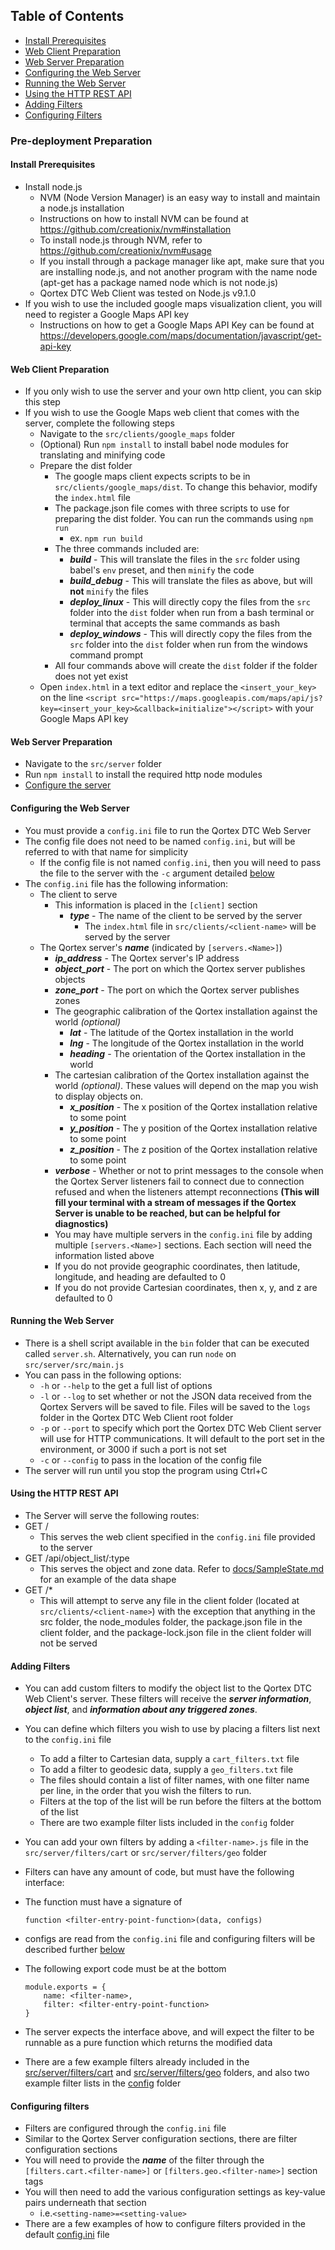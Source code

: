 ## Table of Contents

- [Install Prerequisites](#install-prerequisites)
- [Web Client Preparation](#web-client-preparation)
- [Web Server Preparation](#web-server-preparation)
- [Configuring the Web Server](#configuring-the-web-server)
- [Running the Web Server](#running-the-web-server)
- [Using the HTTP REST API](#using-the-http-rest-api)
- [Adding Filters](#adding-filters)
- [Configuring Filters](#configuring-filters)

### Pre-deployment Preparation

<a name="install-prerequisites"/>

#### Install Prerequisites

- Install node.js
  - NVM (Node Version Manager) is an easy way to install and maintain a node.js installation
  - Instructions on how to install NVM can be found at https://github.com/creationix/nvm#installation
  - To install node.js through NVM, refer to https://github.com/creationix/nvm#usage
  - If you install through a package manager like apt, make sure that you are installing node.js, and not another program with the name node (apt-get has a package named node which is not node.js)
  - Qortex DTC Web Client was tested on Node.js v9.1.0
- If you wish to use the included google maps visualization client, you will need to register a Google Maps API key
  - Instructions on how to get a Google Maps API Key can be found at https://developers.google.com/maps/documentation/javascript/get-api-key

<a name="web-client-preparation"/>

#### Web Client Preparation

- If you only wish to use the server and your own http client, you can skip this step
- If you wish to use the Google Maps web client that comes with the server, complete the following steps
  - Navigate to the `src/clients/google_maps` folder
  - (Optional) Run `npm install` to install babel node modules for translating and minifying code
  - Prepare the dist folder
    - The google maps client expects scripts to be in `src/clients/google_maps/dist`. To change this behavior, modify the `index.html` file
    - The package.json file comes with three scripts to use for preparing the dist folder. You can run the commands using `npm run`
      - ex. `npm run build`
    - The three commands included are:
      - ***build*** - This will translate the files in the `src` folder using babel's `env` preset, and then `minify` the code
      - ***build_debug*** - This will translate the files as above, but will **not** `minify` the files
      - ***deploy_linux*** - This will directly copy the files from the `src` folder into the `dist` folder when run from a bash terminal or terminal that accepts the same commands as bash
      - ***deploy_windows*** - This will directly copy the files from the `src` folder into the `dist` folder when run from the windows command prompt
    - All four commands above will create the `dist` folder if the folder does not yet exist
  - Open `index.html` in a text editor and replace the `<insert_your_key>` on the line `<script src="https://maps.googleapis.com/maps/api/js?key=<insert_your_key>&callback=initialize"></script>` with your Google Maps API key

<a name="web-server-preparation"/>

#### Web Server Preparation

- Navigate to the `src/server` folder
- Run `npm install` to install the required http node modules
- [Configure the server](#configuring-the-web-server)

<a name="configuring-the-web-server"/>

#### Configuring the Web Server

- You must provide a `config.ini` file to run the Qortex DTC Web Server
- The config file does not need to be named `config.ini`, but will be referred to with that name for simplicity
  - If the config file is not named `config.ini`, then you will need to pass the file to the server with the `-c` argument detailed [below](#running-the-web-server)
- The `config.ini` file has the following information:
  - The client to serve
    - This information is placed in the `[client]` section
      - ***type*** - The name of the client to be served by the server
        - The `index.html` file in `src/clients/<client-name>` will be served by the server
  - The Qortex server's ***name*** (indicated by `[servers.<Name>]`)
    - ***ip_address*** - The Qortex server's IP address
    - ***object_port*** - The port on which the Qortex server publishes objects
    - ***zone_port*** - The port on which the Qortex server publishes zones
    - The geographic calibration of the Qortex installation against the world *(optional)*
      - ***lat*** - The latitude of the Qortex installation in the world
      - ***lng*** - The longitude of the Qortex installation in the world
      - ***heading*** - The orientation of the Qortex installation in the world
    - The cartesian calibration of the Qortex installation against the world *(optional)*. These values will depend on the map you wish to display objects on.
      - ***x_position*** - The x position of the Qortex installation relative to some point
      - ***y_position*** - The y position of the Qortex installation relative to some point
      - ***z_position*** - The z position of the Qortex installation relative to some point
    - ***verbose*** - Whether or not to print messages to the console when the Qortex Server listeners fail to connect due to connection refused and when the listeners attempt reconnections **(This will fill your terminal with a stream of messages if the Qortex Server is unable to be reached, but can be helpful for diagnostics)**
    - You may have multiple servers in the `config.ini` file by adding multiple `[servers.<Name>]` sections. Each section will need the information listed above
    - If you do not provide geographic coordinates, then latitude, longitude, and heading are defaulted to 0
    - If you do not provide Cartesian coordinates, then x, y, and z are defaulted to 0

<a name="running-the-web-server"/>

#### Running the Web Server

- There is a shell script available in the `bin` folder that can be executed called `server.sh`. Alternatively, you can run `node` on `src/server/src/main.js`
- You can pass in the following options:
  - `-h` or `--help` to the get a full list of options
  - `-l` or `--log` to set whether or not the JSON data received from the Qortex Servers will be saved to file. Files will be saved to the `logs` folder in the Qortex DTC Web Client root folder
  - `-p` or `--port` to specify which port the Qortex DTC Web Client server will use for HTTP communications. It will default to the port set in the environment, or 3000 if such a port is not set
  - `-c` or `--config` to pass in the location of the config file
- The server will run until you stop the program using Ctrl+C

<a name="using-the-http-rest-api"/>

#### Using the HTTP REST API

- The Server will serve the following routes:
- GET /
  - This serves the web client specified in the `config.ini` file provided to the server
- GET /api/object_list/:type
  - This serves the object and zone data. Refer to [docs/SampleState.md](docs/SampleState.md) for an example of the data shape
- GET /*
  - This will attempt to serve any file in the client folder (located at `src/clients/<client-name>`) with the exception that anything in the src folder, the node_modules folder, the package.json file in the client folder, and the package-lock.json file in the client folder will not be served

<a name="adding-filters"/>

#### Adding Filters

- You can add custom filters to modify the object list to the Qortex DTC Web Client's server. These filters will receive the ***server information***, ***object list***, and ***information about any triggered zones***.
- You can define which filters you wish to use by placing a filters list next to the `config.ini` file
  - To add a filter to Cartesian data, supply a `cart_filters.txt` file
  - To add a filter to geodesic data, supply a `geo_filters.txt` file
  - The files should contain a list of filter names, with one filter name per line, in the order that you wish the filters to run.
  - Filters at the top of the list will be run before the filters at the bottom of the list
  - There are two example filter lists included in the `config` folder
- You can add your own filters by adding a `<filter-name>.js` file in the `src/server/filters/cart` or `src/server/filters/geo` folder
- Filters can have any amount of code, but must have the following interface:
- The function must have a signature of

  ```
  function <filter-entry-point-function>(data, configs)
  ```

- configs are read from the `config.ini` file and configuring filters will be described further [below](#configuring-filters)
- The following export code must be at the bottom

  ```
  module.exports = {
      name: <filter-name>,
      filter: <filter-entry-point-function>
  }
  ```

- The server expects the interface above, and will expect the filter to be runnable as a pure function which returns the modified data
- There are a few example filters already included in the [src/server/filters/cart](src/server/filters/cart) and [src/server/filters/geo](src/server/filters/geo) folders, and also two example filter lists in the [config](config) folder

<a name="configuring-filters"/>

#### Configuring filters

- Filters are configured through the `config.ini` file
- Similar to the Qortex Server configuration sections, there are filter configuration sections
- You will need to provide the ***name*** of the filter through the `[filters.cart.<filter-name>]` or `[filters.geo.<filter-name>]` section tags
- You will then need to add the various configuration settings as key-value pairs underneath that section
  - i.e.`<setting-name>=<setting-value>`
- There are a few examples of how to configure filters provided in the default [config.ini](config/config.ini) file
